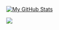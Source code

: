 [![My GitHub Stats](https://github-readme-stats.vercel.app/api/?username=deye1986&count_private=true&theme=tokyonight&showicons=true&include_all_commits=true)]()

![](https://komarev.com/ghpvc/?username=deye1986&color=brightgreen)

<!--
**deye1986/deye1986** is a ✨ _special_ ✨ repository because its `README.md` (this file) appears on your GitHub profile.


-->
